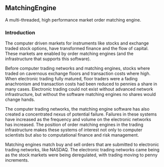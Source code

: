 
<h2>
MatchingEngine
</h2>

<p>
A multi-threaded, high performance market order matching engine.
</p>

<h3>
Introduction
</h3>

The computer driven markets for instruments like stocks and exchange traded stock options, have transformed finance and the flow of capital. These markets are enabled by order matching engines (and the infrastructure that supports this software). 

Before computer trading networks and matching engines, stocks where traded on cavernous exchange floors and transaction costs where high. When electronic trading fully matured, floor traders were a fading anachronism and transaction costs had been reduced to pennies a share in many cases. Electronic trading could not exist without advanced network infrastructure, but without the software matching engines no shares would change hands.

The computer trading networks, the matching engine software has also created a concentrated nexus of potential failure. Failures in these systems have increased as the frequency and volume on the electronic networks has increased.
The position of order matching engines in the trading infrastructure makes these systems of interest not only to computer scientists but also to computational finance and risk management.

Matching engines match buy and sell orders that are submitted to electronic trading networks, like NASDAQ. The electronic trading networks came being as the stock markets were being deregulated, with trading moving to penny increments.

